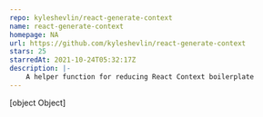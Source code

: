 ```yaml
---
repo: kyleshevlin/react-generate-context
name: react-generate-context
homepage: NA
url: https://github.com/kyleshevlin/react-generate-context
stars: 25
starredAt: 2021-10-24T05:32:17Z
description: |-
    A helper function for reducing React Context boilerplate
---
```


[object Object]
